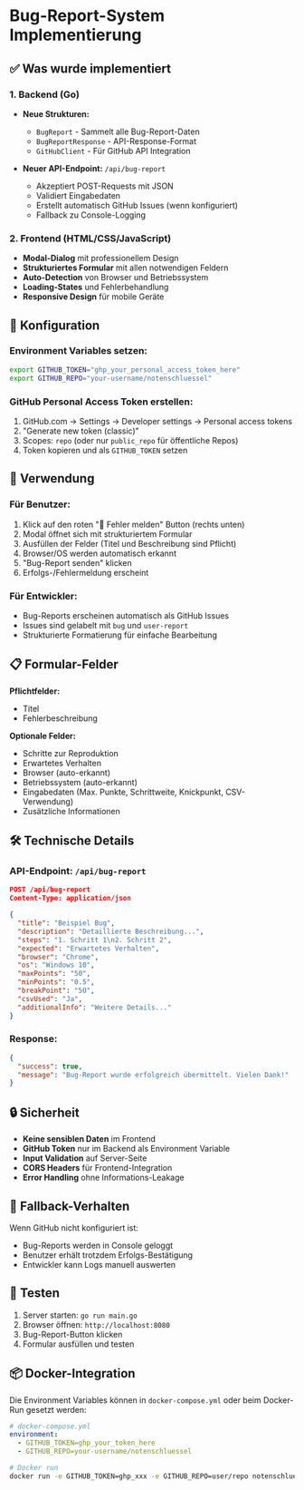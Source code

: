 # Bug-Report-System Implementierung

## ✅ Was wurde implementiert

### 1. **Backend (Go)**
- **Neue Strukturen:**
  - `BugReport` - Sammelt alle Bug-Report-Daten
  - `BugReportResponse` - API-Response-Format
  - `GitHubClient` - Für GitHub API Integration

- **Neuer API-Endpoint:** `/api/bug-report`
  - Akzeptiert POST-Requests mit JSON
  - Validiert Eingabedaten
  - Erstellt automatisch GitHub Issues (wenn konfiguriert)
  - Fallback zu Console-Logging

### 2. **Frontend (HTML/CSS/JavaScript)**
- **Modal-Dialog** mit professionellem Design
- **Strukturiertes Formular** mit allen notwendigen Feldern
- **Auto-Detection** von Browser und Betriebssystem
- **Loading-States** und Fehlerbehandlung
- **Responsive Design** für mobile Geräte

## 🔧 Konfiguration

### Environment Variables setzen:
```bash
export GITHUB_TOKEN="ghp_your_personal_access_token_here"
export GITHUB_REPO="your-username/notenschluessel"
```

### GitHub Personal Access Token erstellen:
1. GitHub.com → Settings → Developer settings → Personal access tokens
2. "Generate new token (classic)"
3. Scopes: `repo` (oder nur `public_repo` für öffentliche Repos)
4. Token kopieren und als `GITHUB_TOKEN` setzen

## 🚀 Verwendung

### Für Benutzer:
1. Klick auf den roten "🐛 Fehler melden" Button (rechts unten)
2. Modal öffnet sich mit strukturiertem Formular
3. Ausfüllen der Felder (Titel und Beschreibung sind Pflicht)
4. Browser/OS werden automatisch erkannt
5. "Bug-Report senden" klicken
6. Erfolgs-/Fehlermeldung erscheint

### Für Entwickler:
- Bug-Reports erscheinen automatisch als GitHub Issues
- Issues sind gelabelt mit `bug` und `user-report`
- Strukturierte Formatierung für einfache Bearbeitung

## 📋 Formular-Felder

**Pflichtfelder:**
- Titel
- Fehlerbeschreibung

**Optionale Felder:**
- Schritte zur Reproduktion
- Erwartetes Verhalten
- Browser (auto-erkannt)
- Betriebssystem (auto-erkannt)
- Eingabedaten (Max. Punkte, Schrittweite, Knickpunkt, CSV-Verwendung)
- Zusätzliche Informationen

## 🛠️ Technische Details

### API-Endpoint: `/api/bug-report`
```json
POST /api/bug-report
Content-Type: application/json

{
  "title": "Beispiel Bug",
  "description": "Detaillierte Beschreibung...",
  "steps": "1. Schritt 1\n2. Schritt 2",
  "expected": "Erwartetes Verhalten",
  "browser": "Chrome",
  "os": "Windows 10",
  "maxPoints": "50",
  "minPoints": "0.5",
  "breakPoint": "50",
  "csvUsed": "Ja",
  "additionalInfo": "Weitere Details..."
}
```

### Response:
```json
{
  "success": true,
  "message": "Bug-Report wurde erfolgreich übermittelt. Vielen Dank!"
}
```

## 🔒 Sicherheit

- **Keine sensiblen Daten** im Frontend
- **GitHub Token** nur im Backend als Environment Variable
- **Input Validation** auf Server-Seite
- **CORS Headers** für Frontend-Integration
- **Error Handling** ohne Informations-Leakage

## 🎯 Fallback-Verhalten

Wenn GitHub nicht konfiguriert ist:

- Bug-Reports werden in Console geloggt
- Benutzer erhält trotzdem Erfolgs-Bestätigung
- Entwickler kann Logs manuell auswerten

## 🧪 Testen

1. Server starten: `go run main.go`
2. Browser öffnen: `http://localhost:8080`
3. Bug-Report-Button klicken
4. Formular ausfüllen und testen

## 📦 Docker-Integration

Die Environment Variables können in `docker-compose.yml` oder beim Docker-Run gesetzt werden:

```yaml
# docker-compose.yml
environment:
  - GITHUB_TOKEN=ghp_your_token_here
  - GITHUB_REPO=your-username/notenschluessel
```

```bash
# Docker run
docker run -e GITHUB_TOKEN=ghp_xxx -e GITHUB_REPO=user/repo notenschluessel
```
